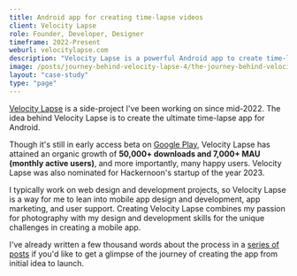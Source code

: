 ```yaml
---
title: Android app for creating time-lapse videos
client: Velocity Lapse
role: Founder, Developer, Designer
timeframe: 2022-Present
weburl: velocitylapse.com
description: "Velocity Lapse is a powerful Android app to create time-lapse videos using a mobile device. The app is a side/passion project I've been working on since mid-2022 to push my skills with app design and development. Currently available as a public early-access beta, it ranks #2 for time-lapse on the Google Play store with over 50K downloads."
image: /posts/journey-behind-velocity-lapse-4/the-journey-behind-velocity-lapse-part-4-header.webp
layout: "case-study"
type: "page"
---
```


[Velocity Lapse](https://velocitylapse.com/) is a side-project I've been working on since mid-2022. The idea behind Velocity Lapse is to create the ultimate time-lapse app for Android.

Though it's still in early access beta on [Google Play](https://play.google.com/store/apps/details?id=com.velocitylapse.velocitylapse&UTM_source=portfolio), Velocity Lapse has attained an organic growth of **50,000+ downloads and 7,000+ MAU (monthly active users)**, and more importantly, many happy users. Velocity Lapse was also nominated for Hackernoon's startup of the year 2023.

I typically work on web design and development projects, so Velocity Lapse is a way for me to lean into mobile app design and development, app marketing, and user support. Creating Velocity Lapse combines my passion for photography with my design and development skills for the unique challenges in creating a mobile app. 

I've already written a few thousand words about the process in a [series of posts](/posts/journey-behind-velocity-lapse-part-1/) if you'd like to get a glimpse of the journey of creating the app from initial idea to launch.